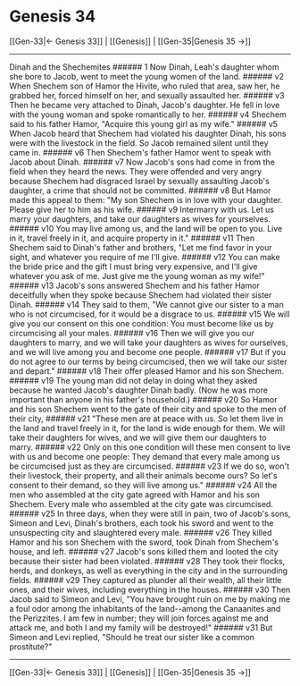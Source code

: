 # Genesis 34

[[Gen-33|← Genesis 33]] | [[Genesis]] | [[Gen-35|Genesis 35 →]]
***

Dinah and the Shechemites ###### 1 Now Dinah, Leah's daughter whom she bore to Jacob, went to meet the young women of the land. ###### v2 When Shechem son of Hamor the Hivite, who ruled that area, saw her, he grabbed her, forced himself on her, and sexually assaulted her. ###### v3 Then he became very attached to Dinah, Jacob's daughter. He fell in love with the young woman and spoke romantically to her. ###### v4 Shechem said to his father Hamor, "Acquire this young girl as my wife." ###### v5 When Jacob heard that Shechem had violated his daughter Dinah, his sons were with the livestock in the field. So Jacob remained silent until they came in. ###### v6 Then Shechem's father Hamor went to speak with Jacob about Dinah. ###### v7 Now Jacob's sons had come in from the field when they heard the news. They were offended and very angry because Shechem had disgraced Israel by sexually assaulting Jacob's daughter, a crime that should not be committed. ###### v8 But Hamor made this appeal to them: "My son Shechem is in love with your daughter. Please give her to him as his wife. ###### v9 Intermarry with us. Let us marry your daughters, and take our daughters as wives for yourselves. ###### v10 You may live among us, and the land will be open to you. Live in it, travel freely in it, and acquire property in it." ###### v11 Then Shechem said to Dinah's father and brothers, "Let me find favor in your sight, and whatever you require of me I'll give. ###### v12 You can make the bride price and the gift I must bring very expensive, and I'll give whatever you ask of me. Just give me the young woman as my wife!" ###### v13 Jacob's sons answered Shechem and his father Hamor deceitfully when they spoke because Shechem had violated their sister Dinah. ###### v14 They said to them, "We cannot give our sister to a man who is not circumcised, for it would be a disgrace to us. ###### v15 We will give you our consent on this one condition: You must become like us by circumcising all your males. ###### v16 Then we will give you our daughters to marry, and we will take your daughters as wives for ourselves, and we will live among you and become one people. ###### v17 But if you do not agree to our terms by being circumcised, then we will take our sister and depart." ###### v18 Their offer pleased Hamor and his son Shechem. ###### v19 The young man did not delay in doing what they asked because he wanted Jacob's daughter Dinah badly. (Now he was more important than anyone in his father's household.) ###### v20 So Hamor and his son Shechem went to the gate of their city and spoke to the men of their city, ###### v21 "These men are at peace with us. So let them live in the land and travel freely in it, for the land is wide enough for them. We will take their daughters for wives, and we will give them our daughters to marry. ###### v22 Only on this one condition will these men consent to live with us and become one people: They demand that every male among us be circumcised just as they are circumcised. ###### v23 If we do so, won't their livestock, their property, and all their animals become ours? So let's consent to their demand, so they will live among us." ###### v24 All the men who assembled at the city gate agreed with Hamor and his son Shechem. Every male who assembled at the city gate was circumcised. ###### v25 In three days, when they were still in pain, two of Jacob's sons, Simeon and Levi, Dinah's brothers, each took his sword and went to the unsuspecting city and slaughtered every male. ###### v26 They killed Hamor and his son Shechem with the sword, took Dinah from Shechem's house, and left. ###### v27 Jacob's sons killed them and looted the city because their sister had been violated. ###### v28 They took their flocks, herds, and donkeys, as well as everything in the city and in the surrounding fields. ###### v29 They captured as plunder all their wealth, all their little ones, and their wives, including everything in the houses. ###### v30 Then Jacob said to Simeon and Levi, "You have brought ruin on me by making me a foul odor among the inhabitants of the land--among the Canaanites and the Perizzites. I am few in number; they will join forces against me and attack me, and both I and my family will be destroyed!" ###### v31 But Simeon and Levi replied, "Should he treat our sister like a common prostitute?"

***
[[Gen-33|← Genesis 33]] | [[Genesis]] | [[Gen-35|Genesis 35 →]]
